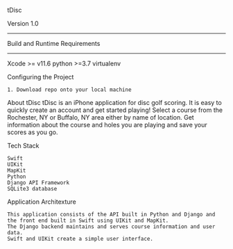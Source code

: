 

tDisc


Version 1.0
________________________________________

Build and Runtime Requirements
_______________________________________

Xcode  >= v11.6
python >=3.7
virtualenv

Configuring the Project

    1. Download repo onto your local machine
    

About tDisc
    tDisc is an iPhone application for disc golf scoring. It is easy to quickly create an account and get started playing!
    Select a course from the Rochester, NY or Buffalo, NY area either by name of location. Get information about the course and holes you are playing and save your scores as you go. 

Tech Stack

    Swift 
    UIKit
    MapKit
    Python
    Django API Framework
    SQLite3 database
    

Application Architexture

    This application consists of the API built in Python and Django and the front end built in Swift using UIKit and MapKit.
    The Django backend maintains and serves course information and user data.
    Swift and UIKit create a simple user interface.


